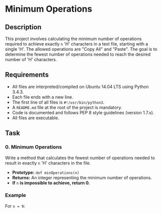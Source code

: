 # Minimum Operations

## Description

This project involves calculating the minimum number of operations required to achieve exactly `n` 'H' characters in a text file, starting with a single 'H'. The allowed operations are "Copy All" and "Paste". The goal is to determine the fewest number of operations needed to reach the desired number of 'H' characters.

## Requirements

- All files are interpreted/compiled on Ubuntu 14.04 LTS using Python 3.4.3.
- Each file ends with a new line.
- The first line of all files is `#!/usr/bin/python3`.
- A `README.md` file at the root of the project is mandatory.
- Code is documented and follows PEP 8 style guidelines (version 1.7.x).
- All files are executable.

## Task

### 0. Minimum Operations

Write a method that calculates the fewest number of operations needed to result in exactly `n` 'H' characters in the file.

- **Prototype:** `def minOperations(n)`
- **Returns:** An integer representing the minimum number of operations.
- **If** `n` **is impossible to achieve, return 0.**

### Example

For `n = 9`:
